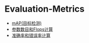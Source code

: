 # Evaluation-Metrics

* [mAP(目标检测)](./map/index.md)
* [参数数目和Flops计算](./flops-params.md)
* [准确率和错误率计算](./acc-err.md)